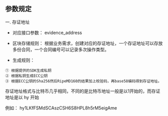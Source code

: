 ## 参数规定

一. 存证地址

- 对应接口参数：
evidence_address

- 区块存储规则：
根据业务需求，创建对应的存证地址，一个存证地址可以存放多份合同，一个合同编号可以记录多次操作类型。

- 生成规则：
```text
① 根据提供的SDK生成私钥
② 根据私钥生成ECC公钥
③ 根据ECC公钥的Sha256然后RipeMD160的结果加上校验码，再base58编码得到存证地址。
```

存证地址格式与比特币几乎相同，不同的是比特币地址一般是以1开始的，而存证地址是以 hy 开始

例如：
hy1LKfFSMdSCAszCSH6S8HPL8h5rM5eigAme